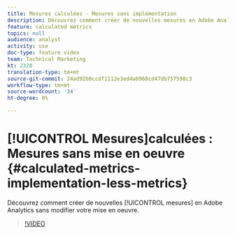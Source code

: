 ```yaml
---
title: Mesures calculées - Mesures sans implémentation
description: Découvrez comment créer de nouvelles mesures en Adobe Analytics sans modifier votre mise en oeuvre.
feature: calculated metrics
topics: null
audience: analyst
activity: use
doc-type: feature video
team: Technical Marketing
kt: 2320
translation-type: tm+mt
source-git-commit: 24ad92b0ccdf1112e3ed4a0968cd47db757598c3
workflow-type: tm+mt
source-wordcount: '34'
ht-degree: 0%

---
```



# [!UICONTROL Mesures]calculées : Mesures sans mise en oeuvre {#calculated-metrics-implementation-less-metrics}

Découvrez comment créer de nouvelles [!UICONTROL mesures] en Adobe Analytics sans modifier votre mise en oeuvre.

>[!VIDEO](https://video.tv.adobe.com/v/25407/?quality=12)
